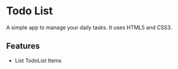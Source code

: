 # Todo List

A simple app to manage your daily tasks.
It uses HTML5 and CSS3.

## Features

- List TodoList Items
